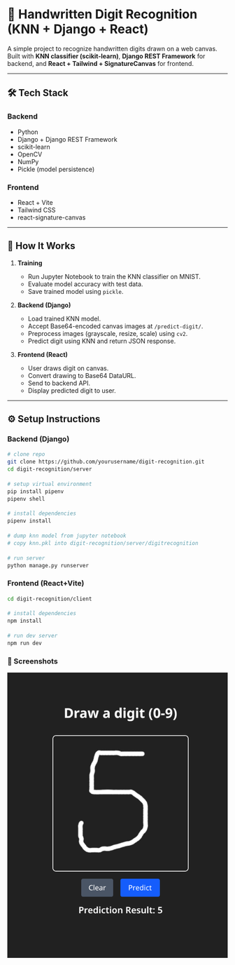 # 🧮 Handwritten Digit Recognition (KNN + Django + React)

A simple project to recognize handwritten digits drawn on a web canvas.
Built with **KNN classifier (scikit-learn)**, **Django REST Framework** for backend, and **React + Tailwind + SignatureCanvas** for frontend.

---

## 🛠️ Tech Stack
### Backend
- Python
- Django + Django REST Framework
- scikit-learn
- OpenCV
- NumPy
- Pickle (model persistence)

### Frontend
- React + Vite
- Tailwind CSS
- react-signature-canvas

---

## 🚀 How It Works
1. **Training**  
   - Run Jupyter Notebook to train the KNN classifier on MNIST.  
   - Evaluate model accuracy with test data.  
   - Save trained model using `pickle`.

2. **Backend (Django)**  
   - Load trained KNN model.  
   - Accept Base64-encoded canvas images at `/predict-digit/`.
   - Preprocess images (grayscale, resize, scale) using `cv2`.  
   - Predict digit using KNN and return JSON response.

3. **Frontend (React)**  
   - User draws digit on canvas.  
   - Convert drawing to Base64 DataURL.  
   - Send to backend API.  
   - Display predicted digit to user.

---

## ⚙️ Setup Instructions

### Backend (Django)
```bash
# clone repo
git clone https://github.com/yourusername/digit-recognition.git
cd digit-recognition/server

# setup virtual environment
pip install pipenv
pipenv shell

# install dependencies
pipenv install

# dump knn model from jupyter notebook
# copy knn.pkl into digit-recognition/server/digitrecognition

# run server
python manage.py runserver
```

### Frontend (React+Vite)
```bash
cd digit-recognition/client

# install dependencies
npm install

# run dev server
npm run dev
```

### 📸 Screenshots
![Canvas Screenshot](screenshots/screenshot1.png)